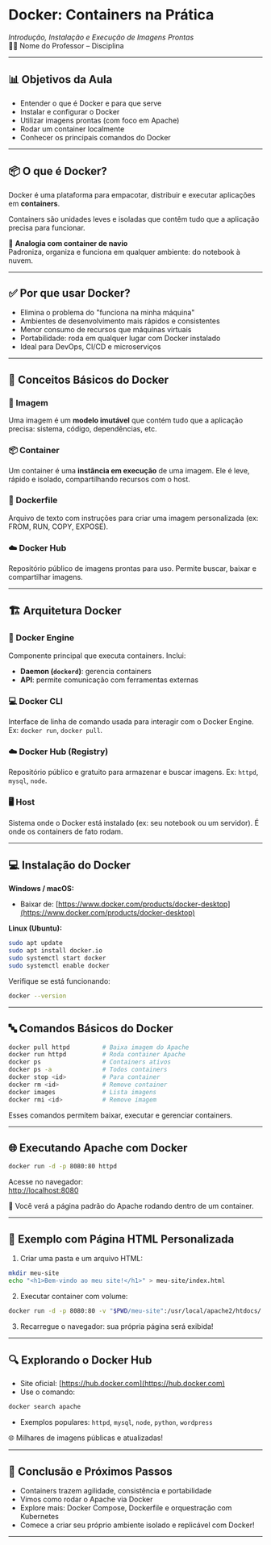 
# Docker: Containers na Prática
_Introdução, Instalação e Execução de Imagens Prontas_  
👨‍🏫 Nome do Professor – Disciplina

---

## 📊 Objetivos da Aula

- Entender o que é Docker e para que serve  
- Instalar e configurar o Docker  
- Utilizar imagens prontas (com foco em Apache)  
- Rodar um container localmente  
- Conhecer os principais comandos do Docker

---

## 📦 O que é Docker?

Docker é uma plataforma para empacotar, distribuir e executar aplicações em **containers**.

Containers são unidades leves e isoladas que contêm tudo que a aplicação precisa para funcionar.

🚣 **Analogia com container de navio**  
Padroniza, organiza e funciona em qualquer ambiente: do notebook à nuvem.

---

## ✅ Por que usar Docker?

- Elimina o problema do "funciona na minha máquina"
- Ambientes de desenvolvimento mais rápidos e consistentes
- Menor consumo de recursos que máquinas virtuais
- Portabilidade: roda em qualquer lugar com Docker instalado
- Ideal para DevOps, CI/CD e microserviços

---

## 🔧 Conceitos Básicos do Docker

### 🧱 Imagem
Uma imagem é um **modelo imutável** que contém tudo que a aplicação precisa: sistema, código, dependências, etc.

### 📦 Container
Um container é uma **instância em execução** de uma imagem. Ele é leve, rápido e isolado, compartilhando recursos com o host.

### 📅 Dockerfile
Arquivo de texto com instruções para criar uma imagem personalizada (ex: FROM, RUN, COPY, EXPOSE).

### ☁️ Docker Hub
Repositório público de imagens prontas para uso. Permite buscar, baixar e compartilhar imagens.

---

## 🏗️ Arquitetura Docker

### 🔧 Docker Engine
Componente principal que executa containers. Inclui:
- **Daemon (`dockerd`)**: gerencia containers
- **API**: permite comunicação com ferramentas externas

### 💻 Docker CLI
Interface de linha de comando usada para interagir com o Docker Engine. Ex: `docker run`, `docker pull`.

### ☁️ Docker Hub (Registry)
Repositório público e gratuito para armazenar e buscar imagens. Ex: `httpd`, `mysql`, `node`.

### 🖥️ Host
Sistema onde o Docker está instalado (ex: seu notebook ou um servidor). É onde os containers de fato rodam.

---

## 💻 Instalação do Docker

**Windows / macOS:**  
- Baixar de: [https://www.docker.com/products/docker-desktop](https://www.docker.com/products/docker-desktop)

**Linux (Ubuntu):**
```bash
sudo apt update
sudo apt install docker.io
sudo systemctl start docker
sudo systemctl enable docker
```

Verifique se está funcionando:
```bash
docker --version
```

---

## 🔤 Comandos Básicos do Docker

```bash
docker pull httpd         # Baixa imagem do Apache
docker run httpd          # Roda container Apache
docker ps                 # Containers ativos
docker ps -a              # Todos containers
docker stop <id>          # Para container
docker rm <id>            # Remove container
docker images             # Lista imagens
docker rmi <id>           # Remove imagem
```

Esses comandos permitem baixar, executar e gerenciar containers.

---

## 🌐 Executando Apache com Docker

```bash
docker run -d -p 8080:80 httpd
```

Acesse no navegador:  
[http://localhost:8080](http://localhost:8080)

📄 Você verá a página padrão do Apache rodando dentro de um container.

---

## 🧪 Exemplo com Página HTML Personalizada

1. Criar uma pasta e um arquivo HTML:
```bash
mkdir meu-site
echo "<h1>Bem-vindo ao meu site!</h1>" > meu-site/index.html
```

2. Executar container com volume:
```bash
docker run -d -p 8080:80 -v "$PWD/meu-site":/usr/local/apache2/htdocs/ httpd
```

3. Recarregue o navegador: sua própria página será exibida!

---

## 🔍 Explorando o Docker Hub

- Site oficial: [https://hub.docker.com](https://hub.docker.com)
- Use o comando:
```bash
docker search apache
```
- Exemplos populares: `httpd`, `mysql`, `node`, `python`, `wordpress`

🌐 Milhares de imagens públicas e atualizadas!

---

## 🎯 Conclusão e Próximos Passos

- Containers trazem agilidade, consistência e portabilidade
- Vimos como rodar o Apache via Docker
- Explore mais: Docker Compose, Dockerfile e orquestração com Kubernetes
- Comece a criar seu próprio ambiente isolado e replicável com Docker!

---
